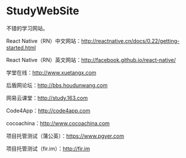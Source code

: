 # StudyWebSite		
不错的学习网站。	

React Native（RN）中文网站：http://reactnative.cn/docs/0.22/getting-started.html

React Native（RN）英文网站：http://facebook.github.io/react-native/

学堂在线：http://www.xuetangx.com

后盾网论坛：http://bbs.houdunwang.com

网易云课堂：http://study.163.com

Code4App：http://code4app.com

cocoachina：http://www.cocoachina.com

项目托管测试（蒲公英）：https://www.pgyer.com  

项目托管测试（fir.im）：http://fir.im
